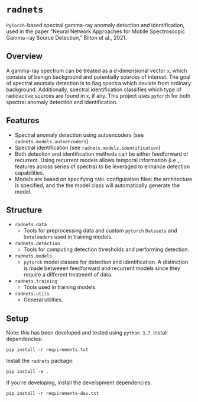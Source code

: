 # `radnets`
`PyTorch`-based spectral gamma-ray anomaly detection and identification, used in the paper "Neural Network Approaches for Mobile Spectroscopic Gamma-ray Source Detection," Bilton et al., 2021.

## Overview
A gamma-ray spectrum can be treated as a d-dimensional vector `x`, which consists of benign background and potentially sources of interest.
The goal of spectral anomaly detection is to flag spectra which deviate from ordinary background.
Additionally, spectral identification classifies which type of radioactive sources are found in `x`, if any.
This project uses `pytorch` for both spectral anomaly detection and identification.

## Features
- Spectral anomaly detection using autoencoders (see `radnets.models.autoencoders`)
- Spectral identification (see `radnets.models.identification`)
- Both detection and identification methods can be either feedforward or recurrent. Using recurrent models allows temporal information (i.e., features across series of spectra) to be leveraged to enhance detection capabilities.
- Models are based on specifying `YAML` configuration files: the architecture is specified, and the the model class will automatically generate the model.

## Structure
- `radnets.data`
  - Tools for preprocessing data and custom `pytorch` `Datasets` and `Dataloaders` used in training models.
- `radnets.detection`
  - Tools for computing detection thresholds and performing detection.
- `radnets.models`
  - `pytorch` model classes for detection and identification. A distinction is made betweeen feedforward and recurrent models since they require a different treatment of data.
- `radnets.training`
  - Tools used in training models.
- `radnets.utils`
  - General utilities.

## Setup
Note: this has been developed and tested using `python 3.7`.
Install dependencies:
```
pip install -r requirements.txt
```

Install the `radnets` package:
```
pip install -e .
```

If you're developing, install the development dependencies:
```
pip install -r requirements-dev.txt
```
